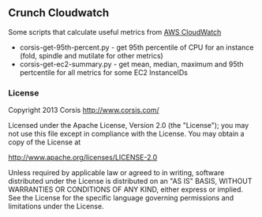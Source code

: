 ## Crunch Cloudwatch

Some scripts that calculate useful metrics from [AWS CloudWatch](http://aws.amazon.com/cloudwatch/)

* corsis-get-95th-percent.py - get 95th percentile of CPU for an instance (fold, spindle and mutilate for other metrics)
* corsis-get-ec2-summary.py - get mean, median, maximum and 95th pertcentile for all metrics for some EC2 InstanceIDs

### License

Copyright 2013 Corsis
http://www.corsis.com/

Licensed under the Apache License, Version 2.0 (the "License");
you may not use this file except in compliance with the License.
You may obtain a copy of the License at

http://www.apache.org/licenses/LICENSE-2.0

Unless required by applicable law or agreed to in writing, software
distributed under the License is distributed on an "AS IS" BASIS,
WITHOUT WARRANTIES OR CONDITIONS OF ANY KIND, either express or implied.
See the License for the specific language governing permissions and
limitations under the License.

